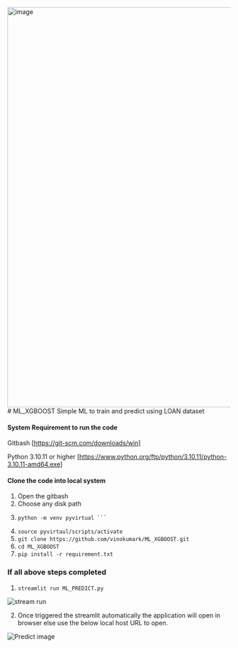 <img width="1411" height="903" alt="image" src="https://github.com/user-attachments/assets/55286bfb-5572-41a9-b874-7f3e848106f0" /># ML_XGBOOST
Simple ML to train and predict using LOAN dataset

#### System Requirement to run the code ####

Gitbash [https://git-scm.com/downloads/win]

Python 3.10.11 or higher [https://www.python.org/ftp/python/3.10.11/python-3.10.11-amd64.exe]

#### Clone the code into local system ####

1. Open the gitbash
2. Choose any disk path
3. 
   ```
   python -m venv pyvirtual ```
4. ``` source pyvirtaul/scripts/activate ```
5. ```git clone https://github.com/vinokumark/ML_XGBOOST.git ```
6. ```cd ML_XGBOOST```
7. ```pip install -r requirement.txt ```

### If all above steps completed ###
1. ``` streamlit run ML_PREDICT.py ```

![ stream run](https://github.com/vinokumark/ML_XGBOOST/blob/main/images/streamlit_start.JPG)

2. Once triggered the streamlit automatically the application will open in browser else use the below local host URL to open.

![Predict image](https://github.com/vinokumark/ML_XGBOOST/blob/main/images/Predict.JPG)

   
